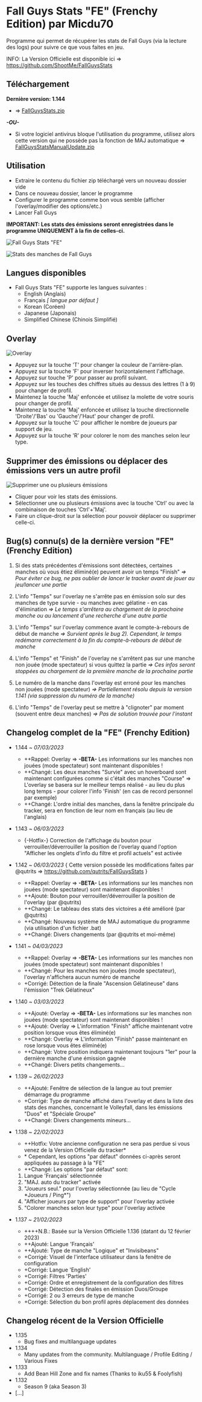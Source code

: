 # Fall Guys Stats "FE" (Frenchy Edition) par Micdu70
Programme qui permet de récupérer les stats de Fall Guys (via la lecture des logs) pour suivre ce que vous faites en jeu.

INFO: La Version Officielle est disponible ici => https://github.com/ShootMe/FallGuysStats

## Téléchargement
**Dernière version: 1.144**

  - => [FallGuysStats.zip](https://raw.githubusercontent.com/Micdu70/FallGuysStats/master/FallGuysStats.zip)

***-OU-***

  - Si votre logiciel antivirus bloque l'utilisation du programme, utilisez alors cette version qui ne possède pas la fonction de MAJ automatique => [FallGuysStatsManualUpdate.zip](https://raw.githubusercontent.com/Micdu70/FallGuysStats/master/FallGuysStatsManualUpdate.zip)
  
## Utilisation
  - Extraire le contenu du fichier zip téléchargé vers un nouveau dossier vide
  - Dans ce nouveau dossier, lancer le programme
  - Configurer le programme comme bon vous semble (afficher l'overlay/modifier des options/etc.)
  - Lancer Fall Guys
 
 **IMPORTANT: Les stats des émissions seront enregistrées dans le programme UNIQUEMENT à la fin de celles-ci.**

![Fall Guys Stats "FE"](https://raw.githubusercontent.com/Micdu70/FallGuysStats/master/Properties/mainWindow.png)

![Stats des manches de Fall Guys](https://raw.githubusercontent.com/Micdu70/FallGuysStats/master/Properties/levelWindow.png)

## Langues disponibles
  - Fall Guys Stats "FE" supporte les langues suivantes :
    - English (Anglais)
    - Français *[ langue par défaut ]*
    - Korean (Coréen)
    - Japanese (Japonais)
    - Simplified Chinese (Chinois Simplifié)

## Overlay
![Overlay](https://raw.githubusercontent.com/Micdu70/FallGuysStats/master/Properties/overlay.png)

  - Appuyez sur la touche 'T' pour changer la couleur de l'arrière-plan.
  - Appuyez sur la touche 'F' pour inverser horizontalement l'affichage.
  - Appuyez sur touche 'P' pour passer au profil suivant.
  - Appuyez sur les touches des chiffres situés au dessus des lettres (1 à 9) pour changer de profil.
  - Maintenez la touche 'Maj' enfoncée et utilisez la molette de votre souris pour changer de profil.
  - Maintenez la touche 'Maj' enfoncée et utilisez la touche directionnelle 'Droite'/'Bas' ou 'Gauche'/'Haut' pour changer de profil.
  - Appuyez sur la touche 'C' pour afficher le nombre de joueurs par support de jeu.
  - Appuyez sur la touche 'R' pour colorer le nom des manches selon leur type.

## Supprimer des émissions ou déplacer des émissions vers un autre profil
![Supprimer une ou plusieurs émissions](https://raw.githubusercontent.com/Micdu70/FallGuysStats/master/Properties/showsWindow.png)

  - Cliquer pour voir les stats des émissions.
  - Sélectionner une ou plusieurs émissions avec la touche 'Ctrl' ou avec la combinaison de touches 'Ctrl'+'Maj'.
  - Faire un clique-droit sur la sélection pour pouvoir déplacer ou supprimer celle-ci.

## Bug(s) connu(s) de la dernière version "FE" (Frenchy Edition)
  1) Si des stats précédentes d'émissions sont détectées, certaines manches où vous êtiez éliminé(e) peuvent avoir un temps "Finish"
    *=> Pour éviter ce bug, ne pas oublier de lancer le tracker avant de jouer au jeu/lancer une partie*

  2) L'info "Temps" sur l'overlay ne s'arrête pas en émission solo sur des manches de type survie - ou manches avec gélatine - en cas d'élimination
    *=> Le temps s'arrêtera au chargement de la prochaine manche ou au lancement d'une recherche d'une autre partie*
	
  3) L'info "Temps" sur l'overlay commence avant le compte-à-rebours de début de manche
    *=> Survient après le bug 2). Cependant, le temps redémarre correctement à la fin du compte-à-rebours de début de manche*
	
  4) L'info "Temps" et "Finish" de l'overlay ne s'arrêtent pas sur une manche non jouée (mode spectateur) si vous quittez la partie
    *=> Ces infos seront stoppées au chargement de la première manche de la prochaine partie*
	
  5) Le numéro de la manche dans l'overlay est erroné pour les manches non jouées (mode spectateur)
    *=> Partiellement résolu depuis la version 1.141 (via suppression du numéro de la manche)*
	
  6) L'info "Temps" de l'overlay peut se mettre à "clignoter" par moment (souvent entre deux manches)
    *=> Pas de solution trouvée pour l'instant*

## Changelog complet de la "FE" (Frenchy Edition)
  - 1.144 *~ 07/03/2023*
    - ++Rappel: Overlay => **-BETA-** Les informations sur les manches non jouées (mode spectateur) sont maintenant disponibles !
	- ++Changé: Les deux manches "Survie" avec un hoverboard sont maintenant configurées comme si c'était des manches "Course" => L'overlay se basera sur le meilleur temps réalisé - au lieu du plus long temps - pour colorer l'info 'Finish' (en cas de record personnel par exemple)
	- ++Changé: L'ordre initial des manches, dans la fenêtre principale du tracker, sera en fonction de leur nom en français (au lieu de l'anglais)
  - 1.143 *~ 06/03/2023*
    - {-Hotfix-} Correction de l'affichage du bouton pour verrouiller/déverrouiller la position de l'overlay quand l'option "Afficher les onglets d'info du filtre et profil actuels" est activée
  - 1.142 *~ 06/03/2023*
  { Cette version possède les modifications faites par @qutrits => https://github.com/qutrits/FallGuysStats }
    - ++Rappel: Overlay => **-BETA-** Les informations sur les manches non jouées (mode spectateur) sont maintenant disponibles !
	- ++Ajouté: Bouton pour verrouiller/déverrouiller la position de l'overlay (par @qutrits)
	- ++Changé: Le tableau des stats des victoires a été amélioré (par @qutrits)
    - ++Changé: Nouveau système de MAJ automatique du programme (via utilisation d'un fichier .bat)
	- ++Changé: Divers changements (par @qutrits et moi-même)
  - 1.141 *~ 04/03/2023*
    - ++Rappel: Overlay => **-BETA-** Les informations sur les manches non jouées (mode spectateur) sont maintenant disponibles !
	- ++Changé: Pour les manches non jouées (mode spectateur), l'overlay n'affichera aucun numéro de manche
	- +Corrigé: Détection de la finale "Ascension Gélatineuse" dans l'émission "Trek Gélatineux"
  - 1.140 *~ 03/03/2023*
    - ++Ajouté: Overlay => **-BETA-** Les informations sur les manches non jouées (mode spectateur) sont maintenant disponibles !
    - ++Ajouté: Overlay => L'information "Finish" affiche maintenant votre position lorsque vous êtes éliminé(e)
    - ++Changé: Overlay => L'information "Finish" passe maintenant en rose lorsque vous êtes éliminé(e)
    - ++Changé: Votre position indiquera maintenant toujours "1er" pour la dernière manche d'une émission gagnée
    - ++Changé: Divers petits changements...
  - 1.139 *~ 26/02/2023*
    - ++Ajouté: Fenêtre de sélection de la langue au tout premier démarrage du programme
	- +Corrigé: Type de manche affiché dans l'overlay et dans la liste des stats des manches, concernant le Volleyfall, dans les émissions "Duos" et "Spéciale Groupe"
	- ++Changé: Divers changements mineurs...
  - 1.138 *~ 22/02/2023*
    - ++Hotfix: Votre ancienne configuration ne sera pas perdue si vous venez de la Version Officielle du tracker\*
	- \* Cependant, les options "par défaut" données ci-après seront appliquées au passage à la "FE"
    - ++Changé: Les options "par défaut" sont:
	1) Langue 'Français' sélectionnée
	2) "MAJ. auto du tracker" activée
	3) "Joueurs seul." pour l'overlay sélectionnée (au lieu de "Cycle \*Joueurs / Ping\*")
	4) "Afficher joueurs par type de support" pour l'overlay activée
	5) "Colorer manches selon leur type" pour l'overlay activée

  - 1.137 *~ 21/02/2023*
    - ++++N.B.: Basée sur la Version Officielle 1.136 (datant du 12 février 2023)
	- ++Ajouté: Langue 'Français'
	- ++Ajouté: Type de manche "Logique" et "Invisibeans"
	- +Corrigé: Visuel de l'interface utilisateur dans la fenêtre de configuration
	- +Corrigé: Langue 'English'
	- +Corrigé: Filtres 'Parties'
	- +Corrigé: Ordre et enregistrement de la configuration des filtres
	- +Corrigé: Détection des finales en émission Duos/Groupe
	- +Corrigé: 2 ou 3 erreurs de type de manche
	- +Corrigé: Sélection du bon profil après déplacement des données

## Changelog récent de la Version Officielle
  - 1.135
    - Bug fixes and multilanguage updates
  - 1.134
    - Many updates from the community. Multilanguage / Profile Editing / Various Fixes
  - 1.133
    - Add Bean Hill Zone and fix names (Thanks to iku55 & Foolyfish)
  - 1.132
    - Season 9 (aka Season 3)
  - [...]
